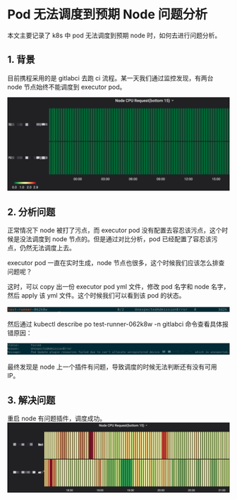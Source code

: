 # Pod 无法调度到预期 Node 问题分析


本文主要记录了 k8s 中 pod 无法调度到预期 node 时，如何去进行问题分析。

## 1. 背景
目前携程采用的是 gitlabci 去跑 ci 流程。某一天我们通过监控发现，有两台 node 节点始终不能调度到 executor pod。

![两台无法调度到 pod 的节点](1.png "两台无法调度到 pod 的节点")

## 2. 分析问题
正常情况下 node 被打了污点，而 executor pod 没有配置去容忍该污点，这个时候是没法调度到 node 节点的。但是通过对比分析，pod 已经配置了容忍该污点，仍然无法调度上去。

executor pod 一直在实时生成，node 节点也很多，这个时候我们应该怎么排查问题呢？

这时，可以 copy 出一份 executor pod yml 文件，修改 pod 名字和 node 名字，然后 apply 该 yml 文件。这个时候我们可以看到该 pod 的状态。

![异常 pod](2.png "异常 pod")

然后通过 kubectl describe po test-runner-062k8w -n gitlabci 命令查看具体报错原因：

![pod detail erro](3.png "pod detail error")

最终发现是 node 上一个插件有问题，导致调度的时候无法判断还有没有可用 IP。

## 3. 解决问题
重启 node 有问题插件，调度成功。
![两台调度成功的节点](4.png "两台调度成功的节点")
